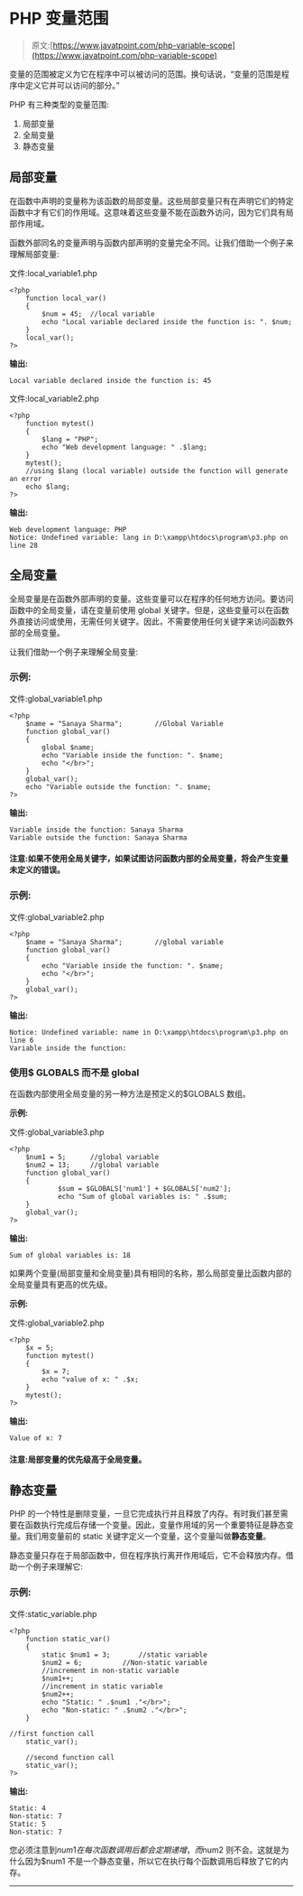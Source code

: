 # PHP 变量范围

> 原文:[https://www.javatpoint.com/php-variable-scope](https://www.javatpoint.com/php-variable-scope)

变量的范围被定义为它在程序中可以被访问的范围。换句话说，“变量的范围是程序中定义它并可以访问的部分。”

PHP 有三种类型的变量范围:

1.  局部变量
2.  全局变量
3.  静态变量

## 局部变量

在函数中声明的变量称为该函数的局部变量。这些局部变量只有在声明它们的特定函数中才有它们的作用域。这意味着这些变量不能在函数外访问，因为它们具有局部作用域。

函数外部同名的变量声明与函数内部声明的变量完全不同。让我们借助一个例子来理解局部变量:

文件:local_variable1.php

```
<?php
	function local_var()
	{
		$num = 45;	//local variable
		echo "Local variable declared inside the function is: ". $num;
	}
	local_var();
?>

```

**输出:**

```
Local variable declared inside the function is: 45

```

文件:local_variable2.php

```
<?php
	function mytest()
	{
		$lang = "PHP";
		echo "Web development language: " .$lang;
	}
	mytest();
	//using $lang (local variable) outside the function will generate an error
	echo $lang;
?>

```

**输出:**

```
Web development language: PHP
Notice: Undefined variable: lang in D:\xampp\htdocs\program\p3.php on line 28

```

## 全局变量

全局变量是在函数外部声明的变量。这些变量可以在程序的任何地方访问。要访问函数中的全局变量，请在变量前使用 global 关键字。但是，这些变量可以在函数外直接访问或使用，无需任何关键字。因此，不需要使用任何关键字来访问函数外部的全局变量。

让我们借助一个例子来理解全局变量:

### 示例:

文件:global_variable1.php

```
<?php
	$name = "Sanaya Sharma";		//Global Variable
	function global_var()
	{
		global $name;
		echo "Variable inside the function: ". $name;
		echo "</br>";
	}
	global_var();
	echo "Variable outside the function: ". $name;
?>

```

**输出:**

```
Variable inside the function: Sanaya Sharma
Variable outside the function: Sanaya Sharma

```

#### 注意:如果不使用全局关键字，如果试图访问函数内部的全局变量，将会产生变量未定义的错误。

### 示例:

文件:global_variable2.php

```
<?php
	$name = "Sanaya Sharma";		//global variable
	function global_var()
	{
		echo "Variable inside the function: ". $name;
		echo "</br>";
	}
	global_var();
?>

```

**输出:**

```
Notice: Undefined variable: name in D:\xampp\htdocs\program\p3.php on line 6
Variable inside the function:

```

### 使用$ GLOBALS 而不是 global

在函数内部使用全局变量的另一种方法是预定义的$GLOBALS 数组。

**示例:**

文件:global_variable3.php

```
<?php
	$num1 = 5;		//global variable
	$num2 = 13;		//global variable
	function global_var()
	{
			$sum = $GLOBALS['num1'] + $GLOBALS['num2'];
			echo "Sum of global variables is: " .$sum;
	}
	global_var();
?>

```

**输出:**

```
Sum of global variables is: 18

```

如果两个变量(局部变量和全局变量)具有相同的名称，那么局部变量比函数内部的全局变量具有更高的优先级。

**示例:**

文件:global_variable2.php

```
<?php
	$x = 5;
	function mytest()
	{
		$x = 7;
		echo "value of x: " .$x;
	}
	mytest();
?>

```

**输出:**

```
Value of x: 7

```

#### 注意:局部变量的优先级高于全局变量。

## 静态变量

PHP 的一个特性是删除变量，一旦它完成执行并且释放了内存。有时我们甚至需要在函数执行完成后存储一个变量。因此，变量作用域的另一个重要特征是静态变量。我们用变量前的 static 关键字定义一个变量，这个变量叫做**静态变量**。

静态变量只存在于局部函数中，但在程序执行离开作用域后，它不会释放内存。借助一个例子来理解它:

### 示例:

文件:static_variable.php

```
<?php
	function static_var()
	{
		static $num1 = 3;		//static variable
		$num2 = 6;			//Non-static variable
		//increment in non-static variable
		$num1++;
		//increment in static variable
		$num2++;
		echo "Static: " .$num1 ."</br>";
		echo "Non-static: " .$num2 ."</br>";
	}

//first function call
	static_var();

	//second function call
	static_var();
?>

```

**输出:**

```
Static: 4
Non-static: 7
Static: 5
Non-static: 7

```

您必须注意到$num1 在每次函数调用后都会定期递增，而$num2 则不会。这就是为什么因为$num1 不是一个静态变量，所以它在执行每个函数调用后释放了它的内存。

* * *